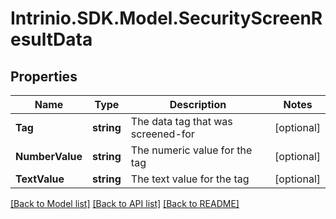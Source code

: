 # Intrinio.SDK.Model.SecurityScreenResultData
## Properties

Name | Type | Description | Notes
------------ | ------------- | ------------- | -------------
**Tag** | **string** | The data tag that was screened-for | [optional] 
**NumberValue** | **string** | The numeric value for the tag | [optional] 
**TextValue** | **string** | The text value for the tag | [optional] 

[[Back to Model list]](../README.md#documentation-for-models) [[Back to API list]](../README.md#documentation-for-api-endpoints) [[Back to README]](../README.md)

